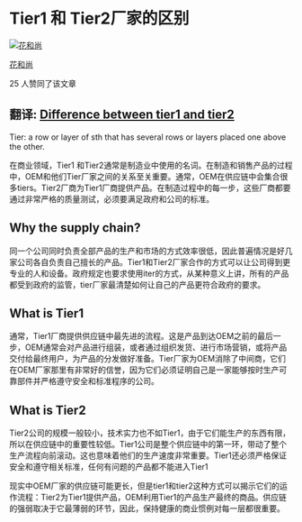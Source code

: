 # Tier1 和 Tier2厂家的区别

[![花和尚](https://pic2.zhimg.com/v2-9020b2b8d7955cbb73a8572205143234_xs.jpg?source=172ae18b)](https://www.zhihu.com/people/huaheshanghaha)

[花和尚](https://www.zhihu.com/people/huaheshanghaha)





25 人赞同了该文章

## 翻译: [Difference between tier1 and tier2](https://link.zhihu.com/?target=https%3A//smallbusiness.chron.com/difference-between-tier-1-tier-2-companies-25430.html)

Tier: a row or layer of sth that has several rows or layers placed one above the other.

在商业领域，Tier1 和Tier2通常是制造业中使用的名词。在制造和销售产品的过程中，OEM和他们Tier厂家之间的关系至关重要。通常，OEM在供应链中会集合很多tiers。Tier2厂商为Tier1厂商提供产品。在制造过程中的每一步，这些厂商都要通过非常严格的质量测试，必须要满足政府和公司的标准。

## Why the supply chain?

同一个公司同时负责全部产品的生产和市场的方式效率很低，因此普遍情况是好几家公司各自负责自己擅长的产品。Tier1和Tier2厂家合作的方式可以让公司得到更专业的人和设备。政府规定也要求使用iter的方式，从某种意义上讲，所有的产品都受到政府的监管，tier厂家最清楚如何让自己的产品更符合政府的要求。

## What is Tier1

通常，Tier1厂商提供供应链中最先进的流程。这是产品到达OEM之前的最后一步，OEM通常会对产品进行组装，或者通过组织发货、进行市场营销，或将产品交付给最终用户，为产品的分发做好准备。Tier厂家为OEM消除了中间商，它们在OEM厂家那里有非常好的信誉，因为它们必须证明自己是一家能够按时生产可靠部件并严格遵守安全和标准程序的公司。

## What is Tier2

Tier2公司的规模一般较小，技术实力也不如Tier1，由于它们能生产的东西有限，所以在供应链中的重要性较低。Tier1公司是整个供应链中的第一环，带动了整个生产流程向前滚动。这也意味着他们的生产速度非常重要。Tier1还必须严格保证安全和遵守相关标准，任何有问题的产品都不能进入Tier1

现实中OEM厂家的供应链可能更长，但是tier1和tier2这种方式可以揭示它们的运作流程：Tier2为Tier1提供产品，OEM利用Tier1的产品生产最终的商品。供应链的强弱取决于它最薄弱的环节，因此，保持健康的商业惯例对每一层都很重要。